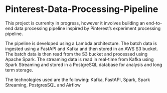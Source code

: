 # Pinterest-Data-Processing-Pipeline

This project is currenlty in progress, however it involves building an end-to-end data processing pipeline inspired by Pinterest’s experiment processing pipeline.

The pipeline is developed using a Lambda architecture. The batch data is ingested using a FastAPI and Kafka and then stored in an AWS S3 bucket. The batch data is then read from the S3 bucket and processed using Apache Spark. The streaming data is read in real-time from Kafka using Spark Streaming and stored in a PostgreSQL database for analysis and long term storage.

The technologies used are the following: Kafka, FastAPI, Spark, Spark Streaming, PostgresSQL and Airflow

